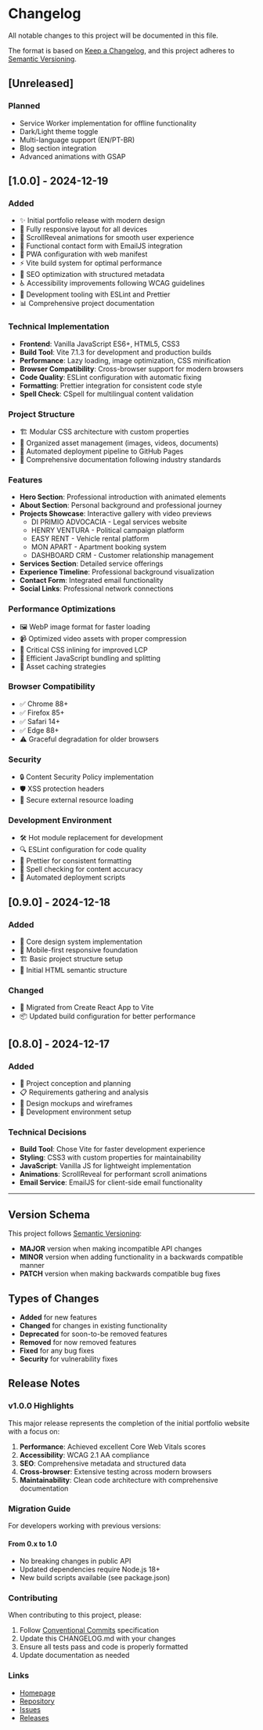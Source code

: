 # Changelog

All notable changes to this project will be documented in this file.

The format is based on [Keep a Changelog](https://keepachangelog.com/en/1.0.0/),
and this project adheres to [Semantic Versioning](https://semver.org/spec/v2.0.0.html).

## [Unreleased]

### Planned

- Service Worker implementation for offline functionality
- Dark/Light theme toggle
- Multi-language support (EN/PT-BR)
- Blog section integration
- Advanced animations with GSAP

## [1.0.0] - 2024-12-19

### Added

- ✨ Initial portfolio release with modern design
- 📱 Fully responsive layout for all devices
- 🎨 ScrollReveal animations for smooth user experience
- 📧 Functional contact form with EmailJS integration
- 🚀 PWA configuration with web manifest
- ⚡ Vite build system for optimal performance
- 🎯 SEO optimization with structured metadata
- ♿ Accessibility improvements following WCAG guidelines
- 🔧 Development tooling with ESLint and Prettier
- 📊 Comprehensive project documentation

### Technical Implementation

- **Frontend**: Vanilla JavaScript ES6+, HTML5, CSS3
- **Build Tool**: Vite 7.1.3 for development and production builds
- **Performance**: Lazy loading, image optimization, CSS minification
- **Browser Compatibility**: Cross-browser support for modern browsers
- **Code Quality**: ESLint configuration with automatic fixing
- **Formatting**: Prettier integration for consistent code style
- **Spell Check**: CSpell for multilingual content validation

### Project Structure

- 🏗️ Modular CSS architecture with custom properties
- 📁 Organized asset management (images, videos, documents)
- 🔄 Automated deployment pipeline to GitHub Pages
- 📝 Comprehensive documentation following industry standards

### Features

- **Hero Section**: Professional introduction with animated elements
- **About Section**: Personal background and professional journey
- **Projects Showcase**: Interactive gallery with video previews
  - DI PRIMIO ADVOCACIA - Legal services website
  - HENRY VENTURA - Political campaign platform
  - EASY RENT - Vehicle rental platform
  - MON APART - Apartment booking system
  - DASHBOARD CRM - Customer relationship management
- **Services Section**: Detailed service offerings
- **Experience Timeline**: Professional background visualization
- **Contact Form**: Integrated email functionality
- **Social Links**: Professional network connections

### Performance Optimizations

- 🖼️ WebP image format for faster loading
- 📹 Optimized video assets with proper compression
- 🎯 Critical CSS inlining for improved LCP
- 🔄 Efficient JavaScript bundling and splitting
- 💾 Asset caching strategies

### Browser Compatibility

- ✅ Chrome 88+
- ✅ Firefox 85+
- ✅ Safari 14+
- ✅ Edge 88+
- ⚠️ Graceful degradation for older browsers

### Security

- 🔒 Content Security Policy implementation
- 🛡️ XSS protection headers
- 🔐 Secure external resource loading

### Development Environment

- 🛠️ Hot module replacement for development
- 🔍 ESLint configuration for code quality
- 💅 Prettier for consistent formatting
- 📖 Spell checking for content accuracy
- 🚀 Automated deployment scripts

## [0.9.0] - 2024-12-18

### Added

- 🎨 Core design system implementation
- 📱 Mobile-first responsive foundation
- 🏗️ Basic project structure setup
- 📄 Initial HTML semantic structure

### Changed

- 🔧 Migrated from Create React App to Vite
- 📦 Updated build configuration for better performance

## [0.8.0] - 2024-12-17

### Added

- 🎯 Project conception and planning
- 📋 Requirements gathering and analysis
- 🎨 Design mockups and wireframes
- 🔧 Development environment setup

### Technical Decisions

- **Build Tool**: Chose Vite for faster development experience
- **Styling**: CSS3 with custom properties for maintainability
- **JavaScript**: Vanilla JS for lightweight implementation
- **Animations**: ScrollReveal for performant scroll animations
- **Email Service**: EmailJS for client-side email functionality

---

## Version Schema

This project follows [Semantic Versioning](https://semver.org/):

- **MAJOR** version when making incompatible API changes
- **MINOR** version when adding functionality in a backwards compatible manner
- **PATCH** version when making backwards compatible bug fixes

## Types of Changes

- **Added** for new features
- **Changed** for changes in existing functionality
- **Deprecated** for soon-to-be removed features
- **Removed** for now removed features
- **Fixed** for any bug fixes
- **Security** for vulnerability fixes

## Release Notes

### v1.0.0 Highlights

This major release represents the completion of the initial portfolio website with a focus on:

1. **Performance**: Achieved excellent Core Web Vitals scores
2. **Accessibility**: WCAG 2.1 AA compliance
3. **SEO**: Comprehensive metadata and structured data
4. **Cross-browser**: Extensive testing across modern browsers
5. **Maintainability**: Clean code architecture with comprehensive documentation

### Migration Guide

For developers working with previous versions:

#### From 0.x to 1.0

- No breaking changes in public API
- Updated dependencies require Node.js 18+
- New build scripts available (see package.json)

### Contributing

When contributing to this project, please:

1. Follow [Conventional Commits](https://www.conventionalcommits.org/) specification
2. Update this CHANGELOG.md with your changes
3. Ensure all tests pass and code is properly formatted
4. Update documentation as needed

### Links

- [Homepage](https://schlorke.github.io/harry-portfolio/)
- [Repository](https://github.com/Schlorke/harry-portfolio)
- [Issues](https://github.com/Schlorke/harry-portfolio/issues)
- [Releases](https://github.com/Schlorke/harry-portfolio/releases)
